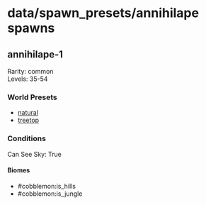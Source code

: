 # data/spawn_presets/annihilape spawns  
  
## annihilape-1  
Rarity: common  
Levels: 35-54  
  
### World Presets  
* [natural](/data/spawn_data/natural.md)  
* [treetop](/data/spawn_data/treetop.md)  
  
### Conditions  
Can See Sky: True  
  
#### Biomes  
  * #cobblemon:is_hills
  * #cobblemon:is_jungle
  
